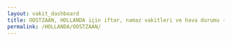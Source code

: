```yaml
---
layout: vakit_dashboard
title: OOSTZAAN, HOLLANDA için iftar, namaz vakitleri ve hava durumu - ilçe/eyalet seç
permalink: /HOLLANDA/OOSTZAAN/
---
```


<script type="text/javascript">
  var GLOBAL_COUNTRY = 'HOLLANDA';
  var GLOBAL_CITY = 'OOSTZAAN';
  var GLOBAL_STATE = '';
  var lat = 72;
  var lon = 21;
</script>
